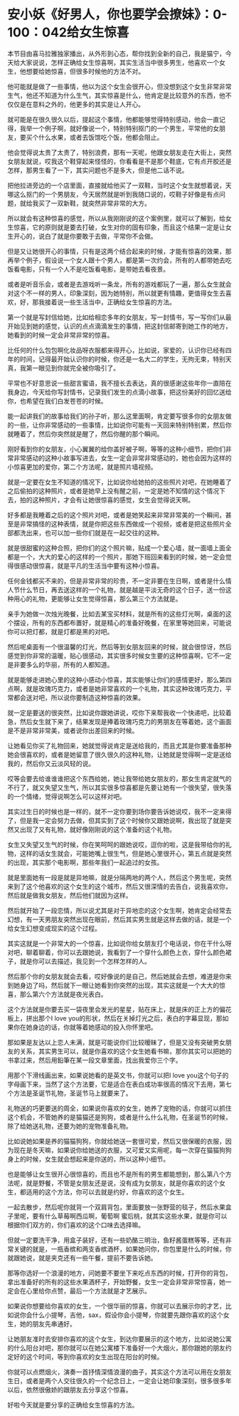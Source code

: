 # 安小妖《好男人，你也要学会撩妹》：0-100：042给女生惊喜

本节目由喜马拉雅独家播出，从外形到心态，帮你找到全新的自己，我是猫宁，今天给大家说说，怎样正确给女生惊喜啊，其实生活当中很多男生，他喜欢一个女生，他想要给她惊喜，但很多时候他的方法不对。

他可能就是做了一些事情，他以为这个女生会很开心，但没想到这个女生非常非常生气，他还不知道为什么生气，其实惊喜是什么，他肯定是比较意外的东西，他不仅仅是在意料之外的，他更多的其实是让人开心。

就可能是在很久很久以后，提起这个事情，他都能够觉得特别感动，他会一直记得，我举一个例子啊，就好像说一个，特别特别抠门的一个男生，平常他的女朋友，要买个什么水果，或者去饭馆吃个饭，他都会阻止。

他会觉得说太贵了太贵了，特别浪费，那有一天呢，他跟女朋友走在大街上，突然女朋友就说，哎我这个鞋穿起来怪怪的，你看看是不是那个鞋底，它有点开胶还是怎样，那男生看了一下，其实问题也不是多大，但是他二话不说。

把他拉进旁边的一个店里面，直接就给他买了一双鞋，当时这个女生就想着说，天哪这么抠门的一个男朋友，今天居然就是听到我随口说的，哎鞋子好像是有点问题，就给我买了一双新鞋，就突然非常非常的大方。

所以就会有这种惊喜的感觉，所以从我刚刚说的这个案例里，就可以了解到，给女生惊喜，它的原则就是要去打破，女生对你的固有印象，而且这个结果一定是让女生开心的，说白了就是你要敢于去做，平常你不会做。

但是又让她很开心的事情，只有是这两个结合起来的时候，才能有惊喜的效果，那再举个例子，假设说一个女人跟十个男人，都是第一次约会，所有的人都带她去吃饭看电影，只有一个人不是吃饭看电影，是带她去看夜景。

或者是听音乐会，或者是去游戏听一条龙，所有的游戏都玩了一遍，那么女生就会对这个不一样的男人，印象深刻，因为她特别，所以就更有情趣，更值得女生去喜欢，好，那我接着说一些生活当中，正确给女生惊喜的方法。

第一个就是写封信给她，比如给相恋多年的女朋友，写一封情书，写一写你们从最开始见到她的感觉，认识的点点滴滴发生的事情，把这封信邮寄到她工作的地方，她看到的时候一定会非常非常的惊喜。

比任何的什么包包啊化妆品呀衣服都来得开心，比如说，家爱的，认识你已经有四年的时间，记得最开始认识你的时候，你还是一名大二的学生，无拘无束，特别天真，我第一眼见到你就完全被你吸引了。

平常也不好意思说一些甜言蜜语，我不擅长去表达，真的很感谢这些年你一直陪在我身边，今天给你写封情书，记录我们发生的点滴小故事，把这份美好的回忆送给你，也希望在我们白发苍苍的时候。

能一起讲我们的故事给我们的孙子听，那么这里面啊，肯定要写很多你的女朋友做的一些，让你非常感动的一些事情，比如说你可能有一天回来特别特别累，然后你就睡着了，然后你突然就是醒了，然后你醒的那个瞬间。

刚好看到你的女朋友，小心翼翼的给你盖好被子啊，等等的这种小细节，把你们非常非常感动的这种小故事写进去，女生一定会非常非常感动的，她也会因为这样的小惊喜更加的爱你，第二个方法呢，就是照片墙视频。

就是一定要在女生不知道的情况下，比如说你给她拍的这些照片对吧，在她睡着了之后偷拍的这种照片，或者是她早上没有醒之前，一定是她不知情的这个情况下去，拍的这种照片，才会有让她很惊喜的感觉，女生会觉得说天啊。

好多都是我睡着之后的这个照片对吧，或者是她笑起来非常非常美的一个瞬间，甚至是非常搞怪的这种表情，就是你把这些东西做成一个视频，或者是把这些照片全部都洗出来，也可以加一些你们就是在一起交往的这种。

就是很甜蜜的这种合照，把你们的这个照片嘛，贴成一个爱心墙，就一面墙上面全都是一个，大大的爱心的这样的一个照片，那她下班回来看到的时候，她一定会觉得很感动很惊喜，就是平凡的生活当中要有这种小惊喜。

任何金钱都买不来的，但是非常非常的珍贵，不一定非要在生日啊，或者是什么情人节什么节日，再去送这样的一个礼物，就是越是平淡无奇的这个日子，送一份这种用心的礼物，更能够让女生觉得惊喜，那么第三个方法就是。

亲手为她做一次烛光晚餐，比如去某宝买材料，就是所有的这些灯光啊，桌面的这个摆设，所有的东西都布置好，就是精心的准备好晚餐，在家里等她回来，可能说你可以把灯都，就是灯都是黑的对吧。

然后呢桌面有一个很温馨的灯光，然后等到女朋友回来的时候，就会很惊讶，然后感觉到你非常的温暖，贴心很感动，其实很多时候女生要的这种惊喜啊，它不一定是非要多么的华丽，所有的人都知道。

就是能够走进她心里的这种小感动小惊喜，其实能够让你们的感情更好，那么第四点啊，就是玫瑰巧克力，或者是她非常喜欢的一个礼物，其实这种玫瑰巧克力，平常都会送对吧，所以说你要制造这种惊喜的效果。

就一定是要送的很突然，比如说你跟她讲说，哎你下来帮我收一个快递吧，比较着急，然后女生就下来了，结果发现是捧着玫瑰巧克力的男朋友在等着她，这个画面是不是非常非常美，或者说你出差回来的时候。

让她看见你买了礼物回来，她就觉得说肯定是送给我的，而且尤其是你要准备那种她会很喜欢的，或者是她留意了很久很久的这种礼物，让她就是觉得啊一定是送给我的，然后你又云淡风轻的说。

哎等会要去给谁谁谁把这个东西给她，她让我带给她女朋友的，那女生肯定就气的不行了，就又失望又生气，所以其实很多惊喜都是先要让她有一个很失望，很失落的一个情绪，觉得说啊怎么可以这样对吧。

其实过生日的时候也是一样的，就不一定你要到场你要告诉她说哎，我不一定来得了，但是我一定会努力去做，但其实到了这个时候你又跟她说啊，我出现了就是突然又出现了又有礼物，就好像刚刚说的这个准备的这个礼物。

女生又失望又生气的时候，你在笑呵呵的跟她说哎，逗你的啦，这是我带给你的礼物，这样的话女生就会，可能她嘴上很生气，但是她心里很开心，第五点就是突然的出现，其实那个电影啊，那些年我们一起追过的女孩。

就是里面她有一段是就是异地嘛，就是分隔两地的两个人，然后这个男生呢，突然来到了这个他喜欢的这个女生的这个城市，然后又很深情的去告白，说我喜欢你，然后就是做我女朋友，然后他们就因为这样。

然后就开始了一段恋情，所以说尤其是对于异地恋的这个女生啊，她肯定会经常去幻想，有一天男朋友突然出现在眼前，然后其实男生就是这样去做的话，就是一个给女生幻想变成现实的这个过程。

其实这就是一个非常大的一个惊喜，比如说你给女朋友打个电话说，你在干什么呀对吧，聊着聊着，你可以去跟她说，我看到了一个穿什么颜色上衣，穿什么颜色裙子，就是你可以去描述，我见到一个怎样怎样的人。

然后那个你的女朋友就会去看，哎好像说的是自己，然后她就会去想，难道是你来到她身边了吗，然后就下一眼让她看到你突然的出现，其实这就是一个大大的惊喜，那么第六个方法就是夜光表白。

这个方法就是你要去买一袋夜里会发光的星星，贴在床上，就是床的正上方的偏花板上，拼出那个I love you的形状，然后在关掉灯光之后，表白的字幕显现，那如果你在她身边的话，你就等着她感动的投入你怀里吧。

那如果是友达以上恋人未满，就是可能说你们比较暧昧了，但是又没有突破男女朋友的关系，其实男生可以，就是你喜欢的这个女生她看书嘛，那你其实可以把她的书拿过来，然后用鉛筆在某一段文章里面，找出我爱你三个字。

用那个下滑线画出来，如果说她看的是英文书，你就可以把I love you这个句子的字母画下来，当然了这个方法要，它是适合在表白成功率很高的情况下去用，第七个方法是圣诞节礼物，圣诞节马上就要来了。

礼物送的巧更要送的周全，如果说你喜欢的女生，她养了宠物的话，你就可以抓住这个机会，不管她养的是猫猫还是狗狗，或者是什么什么礼物，在圣诞节的时候，除了给她送礼物，还要为她的宠物准备礼物。

比如说她如果是养的猫猫狗狗，你就给她送一套很可爱，然后又很保暖的衣服，因为现在是冬天嘛，如果说你给她送的衣服，又可爱又实用呢，每一次穿在猫猫狗狗身上的时候，女生就会想起来是你送的，所以这种小细节。

也是能够让女生很开心很惊喜的，而且也不是所有的男生都能想到，那么第八个方法呢，就是野餐，不管是女朋友还是说，没有成为女朋友，就是你喜欢的这个女生，都适用的这个方法，你可以去就是约好，你喜欢的这个女生。

一起去散步，然后呢你就背一个双肩背包，里面要放一张野营的毯子，然后水果盒子里呢，要有什么草莓啊西瓜啊，葡萄啊 蜜后桃，就其实这些水果，就是你可以根据你们双方的，你们喜欢的这个口味去选择嘛。

但就一定要洗干净，用盒子装好，还有一些奶酪三明治，鱼籽酱蛋糕等等，还有非常关键的就是，一瓶香槟和两支香槟酒杯，如果她问你，你包里是什么的时候，你就跟她说，就是夹克还有一些午餐，提前不要告诉她。

那等你选好一个浪漫的地方，问她要不要坐下来吃点东西的时候，打开你的背包，拿出准备好的所有的这些水果酒杯子，开始野餐，女生一定会非常非常惊喜，她一定会在心里给你点赞，最后一个方法就是才艺展示。

如果说你想要给你喜欢的女生，一个很华丽的惊喜，你就可以去展示你的才艺，比如说你会什么小提琴，吉他，sax，假设你会小提琴，你就要先跟你喜欢的这个女生，她的朋友先串通好。

让她朋友准时去安排你喜欢的这个女生，到达你要展示的这个地方，比如说她公寓的什么阳台对吧，那你就可以在她公寓楼下准备好一个大烟火，那你跟她的朋友约定好的这个时间，等到你喜欢的女生出现在阳台的时候。

你就可以点燃烟火，演奏一首抒情深情浪漫的曲子，其实这个方法可以用在女朋友生日，或者是两个人交往很久的一个纪念日上，一定会让她印象深刻，很多很多年以后，依然很傲娇的跟朋友去分享这个惊喜。

好啦今天就是要分享的正确给女生惊喜的方法。
